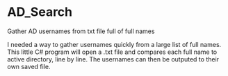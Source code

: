 # AD_Search
Gather AD usernames from txt file full of full names

I needed a way to gather usernames quickly from a large list of full names. This little C# program will open a .txt file and compares each full name to active directory, line by line. The usernames can then be outputed to their own saved file.
